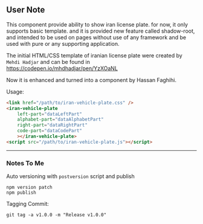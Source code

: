 User Note
---------

This component provide ability to show iran license plate. for now, it only supports basic template. and it is provided new feature called shadow-root, and intended to be used on pages without use of any framework and be used with pure or any supporting application.

The initial HTML/CSS template of iranian license plate were created by `Mehdi Hadjar` and can be found in https://codepen.io/mhdhadjar/pen/YzXOaNL

Now it is enhanced and turned into a component by Hassan Faghihi.

Usage:
```html
<link href="/path/to/iran-vehicle-plate.css" />
<iran-vehicle-plate
    left-part="dataLeftPart"
    alphabet-part="dataAlphabetPart"
    right-part="dataRightPart"
    code-part="dataCodePart"
    ></iran-vehicle-plate>
<script src="/path/to/iran-vehicle-plate.js"></script>
```

------------------
### Notes To Me

Auto versioning with `postversion` script and publish
```shell
npm version patch
npm publish
```

Tagging Commit:
```shell
git tag -a v1.0.0 -m "Release v1.0.0"
```